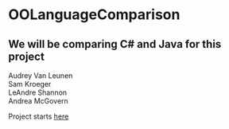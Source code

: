 # OOLanguageComparison
We will be comparing C# and Java for this project
 ------------------------------------------------
Audrey Van Leunen  
Sam Kroeger  
LeAndre Shannon  
Andrea McGovern  

Project starts [here](https://github.com/aevl/OOLanguageComparison/blob/master/comparison.md)
